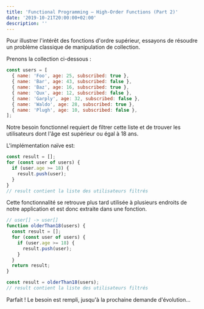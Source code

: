 ```yaml
---
title: 'Functional Programming — High-Order Functions (Part 2)'
date: '2019-10-21T20:00:00+02:00'
description: ''
---
```


Pour illustrer l'intérêt des fonctions d'ordre supérieur, essayons de résoudre un problème classique de manipulation de collection.

Prenons la collection ci-dessous :

```js
const users = [
  { name: 'Foo', age: 25, subscribed: true },
  { name: 'Bar', age: 43, subscribed: false },
  { name: 'Baz', age: 16, subscribed: true },
  { name: 'Qux', age: 12, subscribed: false },
  { name: 'Garply', age: 32, subscribed: false },
  { name: 'Waldo', age: 28, subscribed: true },
  { name: 'Plugh', age: 10, subscribed: false },
];
```

Notre besoin fonctionnel requiert de filtrer cette liste et de trouver les utilisateurs dont l'âge est supérieur ou égal à 18 ans.

L'implémentation naïve est:

```js
const result = [];
for (const user of users) {
  if (user.age >= 18) {
    result.push(user);
  }
}
// result contient la liste des utilisateurs filtrés
```

Cette fonctionnalité se retrouve plus tard utilisée à plusieurs endroits de notre application et est donc extraite dans une fonction.

```js
// user[] -> user[]
function olderThan18(users) {
  const result = [];
  for (const user of users) {
    if (user.age >= 18) {
      result.push(user);
    }
  }
  return result;
}

const result = olderThan18(users);
// result contient la liste des utilisateurs filtrés
```

Parfait ! Le besoin est rempli, jusqu'à la prochaine demande d'évolution...
